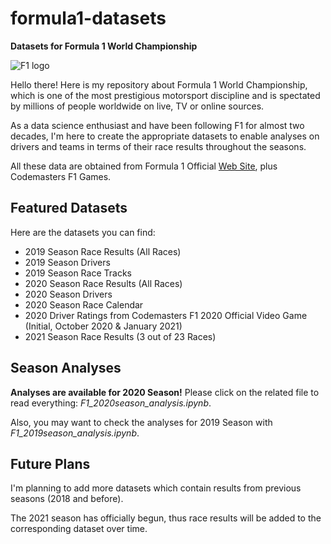 # formula1-datasets

**Datasets for Formula 1 World Championship**

![F1 logo](https://i.ibb.co/0Cv5J79/f1-logo-present.png)

Hello there! Here is my repository about Formula 1 World Championship, which is one of the most prestigious motorsport discipline and is spectated by millions of people worldwide on live, TV or online sources.

As a data science enthusiast and have been following F1 for almost two decades, I'm here to create the appropriate datasets to enable analyses on drivers and teams in terms of their race results throughout the seasons.

All these data are obtained from Formula 1 Official [Web Site](https://www.formula1.com/), plus Codemasters F1 Games.

## Featured Datasets

Here are the datasets you can find:

- 2019 Season Race Results (All Races)
- 2019 Season Drivers
- 2019 Season Race Tracks
- 2020 Season Race Results (All Races)
- 2020 Season Drivers
- 2020 Season Race Calendar
- 2020 Driver Ratings from Codemasters F1 2020 Official Video Game (Initial, October 2020 & January 2021)
- 2021 Season Race Results (3 out of 23 Races)

## Season Analyses

**Analyses are available for 2020 Season!** Please click on the related file to read everything: _F1_2020season_analysis.ipynb_.

Also, you may want to check the analyses for 2019 Season with _F1_2019season_analysis.ipynb_.

## Future Plans

I'm planning to add more datasets which contain results from previous seasons (2018 and before).

The 2021 season has officially begun, thus race results will be added to the corresponding dataset over time.
